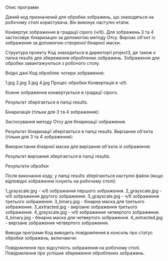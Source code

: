 Опис програми










Даний код призначений для обробки зображень, що знаходяться на робочому столі користувача. Він виконує наступні етапи:











Конвертує зображення в градації сірого (ч/б).
Для зображень 3 та 4 застосовує бінаризацію за допомогою методу Отсу.
Вирізає об'єкт із зображення за допомогою створеної бінарної маски.









Структура проекту
Код знаходиться в директорії project3, де також є папка results для збереження оброблених зображень.
Зображення для обробки завантажуються з робочого столу.









Вхідні дані
Код обробляє чотири зображення:

1.jpg
2.jpg
3.jpg
4.jpg
Процес обробки
Конвертація в ч/б:

Кожне зображення конвертується в градації сірого.





Результат зберігається в папці results.








Бінаризація (тільки для 3 та 4 зображення):

Застосування методу Отсу для бінаризації зображення.


Результат бінаризації зберігається в папці results.
Вирізання об'єкта (тільки для 3 та 4 зображення):

Використання бінарної маски для вирізання об'єкта зі зображення.


Результат вирізання зберігається в папці results.















Результати обробки

Після виконання коду, у папці results зберігаються наступні файли (якщо відповідні зображення існують на робочому столі):

1_grayscale.jpg - ч/б зображення першого зображення.
2_grayscale.jpg - ч/б зображення другого зображення.
3_grayscale.jpg - ч/б зображення третього зображення.
3_binary.jpg - бінарна маска для третього зображення.
3_extracted.jpg - вирізане зображення третього зображення.
4_grayscale.jpg - ч/б зображення четвертого зображення.
4_binary.jpg - бінарна маска для четвертого зображення.
4_extracted.jpg - вирізане зображення четвертого зображення.




Виводи програми
Код виводить повідомлення в консоль про статус обробки зображень, включаючи:

Повідомлення про відсутність зображення на робочому столі.
Повідомлення про успішне збереження оброблених зображень.
